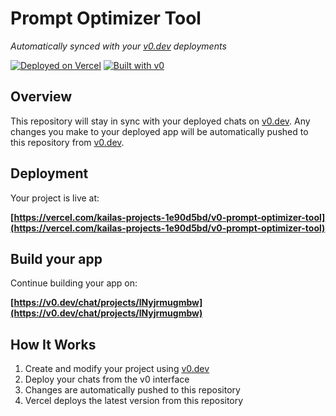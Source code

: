 # Prompt Optimizer Tool

*Automatically synced with your [v0.dev](https://v0.dev) deployments*

[![Deployed on Vercel](https://img.shields.io/badge/Deployed%20on-Vercel-black?style=for-the-badge&logo=vercel)](https://vercel.com/kailas-projects-1e90d5bd/v0-prompt-optimizer-tool)
[![Built with v0](https://img.shields.io/badge/Built%20with-v0.dev-black?style=for-the-badge)](https://v0.dev/chat/projects/lNyjrmugmbw)

## Overview

This repository will stay in sync with your deployed chats on [v0.dev](https://v0.dev).
Any changes you make to your deployed app will be automatically pushed to this repository from [v0.dev](https://v0.dev).

## Deployment

Your project is live at:

**[https://vercel.com/kailas-projects-1e90d5bd/v0-prompt-optimizer-tool](https://vercel.com/kailas-projects-1e90d5bd/v0-prompt-optimizer-tool)**

## Build your app

Continue building your app on:

**[https://v0.dev/chat/projects/lNyjrmugmbw](https://v0.dev/chat/projects/lNyjrmugmbw)**

## How It Works

1. Create and modify your project using [v0.dev](https://v0.dev)
2. Deploy your chats from the v0 interface
3. Changes are automatically pushed to this repository
4. Vercel deploys the latest version from this repository
